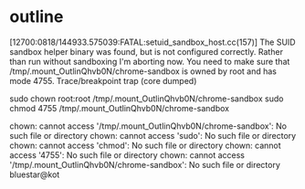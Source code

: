 # outline

[12700:0818/144933.575039:FATAL:setuid_sandbox_host.cc(157)] The SUID sandbox helper binary was found, but is not configured correctly. Rather than run without sandboxing I'm aborting now. You need to make sure that /tmp/.mount_OutlinQhvb0N/chrome-sandbox is owned by root and has mode 4755.
Trace/breakpoint trap (core dumped)


sudo chown root:root /tmp/.mount_OutlinQhvb0N/chrome-sandbox
sudo chmod 4755 /tmp/.mount_OutlinQhvb0N/chrome-sandbox

chown: cannot access '/tmp/.mount_OutlinQhvb0N/chrome-sandbox': No such file or directory
chown: cannot access 'sudo': No such file or directory
chown: cannot access 'chmod': No such file or directory
chown: cannot access '4755': No such file or directory
chown: cannot access '/tmp/.mount_OutlinQhvb0N/chrome-sandbox': No such file or directory
bluestar@kot

